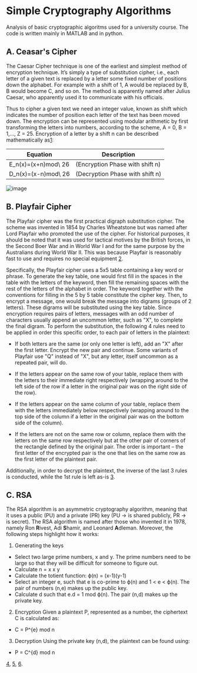 # Simple Cryptography Algorithms

Analysis of basic cryptographic algoritms used for a university course. 
The code is written mainly in MATLAB and in python.

## A. Ceasar's Cipher 

The Caesar Cipher technique is one of the earliest and simplest method of encryption technique. It’s simply a type of substitution cipher, i.e., each letter of a given text is replaced by a letter some fixed number of positions down the alphabet. For example with a shift of 1, A would be replaced by B, B would become C, and so on. The method is apparently named after Julius Caesar, who apparently used it to communicate with his officials. 

Thus to cipher a given text we need an integer value, known as shift which indicates the number of position each letter of the text has been moved down. 
The encryption can be represented using modular arithmetic by first transforming the letters into numbers, according to the scheme, A = 0, B = 1,…, Z = 25. Encryption of a letter by a shift n can be described mathematically as[1](https://www.geeksforgeeks.org/caesar-cipher-in-cryptography/):

| Equation | Description |
|--------------------|---------------------------------|
|E_n(x)=(x+n)mod\ 26 | (Encryption Phase with shift n) |
|D_n(x)=(x-n)mod\ 26 | (Decryption Phase with shift n) |


![image](https://user-images.githubusercontent.com/47864776/150894642-fc447eba-024b-424c-961f-85514cd00931.png)




## B. Playfair Cipher

The Playfair cipher was the first practical digraph substitution cipher. The scheme was invented in 1854 by Charles Wheatstone but was named after Lord Playfair who promoted the use of the cipher. For historical purposes, it should be noted that it was used for tactical motives by the British forces, in the Second Boer War and in World War I and for the same purpose by the Australians during World War II. This was because Playfair is reasonably fast to use and requires no special equipment [2](https://www.geeksforgeeks.org/playfair-cipher-with-examples/).

Specifically, the Playfair cipher uses a 5x5 table containing a key word or phrase. To generate the key table, one would first fill in the spaces in the table with the letters of the keyword, then fill the remaining spaces with the rest of the letters of the alphabet in order. The keyword together with the conventions for filling in the 5 by 5 table constitute the cipher key. Then, to encrypt a message, one would break the message into digrams (groups of 2 letters). These digrams will be substituted using the key table. Since encryption requires pairs of letters, messages with an odd number of characters usually append an uncommon letter, such as "X", to complete the final digram. To perform the substitution, the following 4 rules need to be applied in order this specific order, to each pair of letters in the plaintext:

- If both letters are the same (or only one letter is left), add an "X" after the first letter. Encrypt the new pair and continue. Some variants of Playfair use "Q" instead of "X", but any letter, itself uncommon as a repeated pair, will do.

- If the letters appear on the same row of your table, replace them with the letters to their immediate right respectively (wrapping around to the left side of the row if a letter in the original pair was on the right side of the row).

- If the letters appear on the same column of your table, replace them with the letters immediately below respectively (wrapping around to the top side of the column if a letter in the original pair was on the bottom side of the column).

- If the letters are not on the same row or column, replace them with the letters on the same row respectively but at the other pair of corners of the rectangle defined by the original pair. The order is important – the first letter of the encrypted pair is the one that lies on the same row as the first letter of the plaintext pair.

Additionally, in order to decrypt the plaintext, the inverse of the last 3 rules is conducted, while the 1st rule is left as-is [3](https://en.wikipedia.org/wiki/Playfair_cipher).


## C. RSA

The RSA algorithm is an asymmetric cryptography algorithm, meaning that it uses a public (PU) and a private (PR) key (PU -> is shared publicly, PR -> is secret). The RSA algorithm is named after those who invented it in 1978, namely Ron **R**ivest, Adi **S**hamir, and Leonard **A**dleman. Moreover, the following steps highlight how it works:

1. Generating the keys
 - Select two large prime numbers, x and y. The prime numbers need to be large so that they will be difficult for someone to figure out.
 - Calculate n = x x y
 - Calculate the totient function: ϕ(n) = (x-1)(y-1)
 - Select an integer e, such that e is co-prime to ϕ(n) and 1 < e < ϕ(n). The pair of numbers (n,e) makes up the public key.
 - Calculate d such that e.d = 1 mod ϕ(n).
 The pair (n,d) makes up the private key.

2. Encryption
Given a plaintext P, represented as a number, the ciphertext C is calculated as:
- C = P^{e} mod n

3. Decryption
Using the private key (n,d), the plaintext can be found using:

- P = C^{d} mod n

[4](https://www.educative.io/edpresso/what-is-the-rsa-algorithm), [5](https://en.wikipedia.org/wiki/RSA_(cryptosystem)), [6](https://www.techtarget.com/searchsecurity/definition/RSA).
